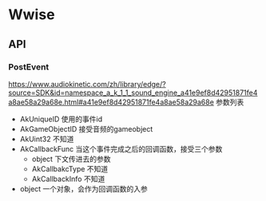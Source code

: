# Wwise
## API
### PostEvent
https://www.audiokinetic.com/zh/library/edge/?source=SDK&id=namespace_a_k_1_1_sound_engine_a41e9ef8d42951871fe4a8ae58a29a68e.html#a41e9ef8d42951871fe4a8ae58a29a68e
参数列表
- AkUniqueID
	使用的事件id
- AkGameObjectID
	接受音频的gameobject
- AkUint32
	不知道 
- AkCallbackFunc
	当这个事件完成之后的回调函数，接受三个参数
	- object
		下文传进去的参数
	- AkCallbakcType
		不知道
	- AkCallbackInfo
		不知道
- object
	一个对象，会作为回调函数的入参